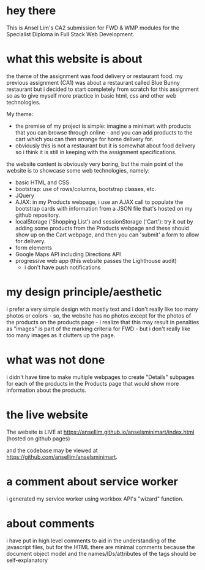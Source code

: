 # hey there

This is Ansel Lim's CA2 submission for FWD & WMP modules for the Specialist Diploma in Full Stack Web Development.

# what this website is about

the theme of the assignment was food delivery or restaurant food. my previous assignment (CA1) was about a restaurant called Blue Bunny restaurant but i decided to start completely from scratch for this assignment so as to give myself more practice in basic html, css and other web technologies.

My theme:

- the premise of my project is simple: imagine a minimart with products that you can browse through online - and you can add products to the cart which you can then arrange for home delivery for.
- obviously this is not a restaurant but it is somewhat about food delivery so i think it is still in keeping with the assignment specifications.

the website content is obviously very boring, but the main point of the website is to showcase some web technologies, namely:

- basic HTML and CSS
- bootstrap: use of rows/columns, bootstrap classes, etc.
- JQuery
- AJAX: in my Products webpage, i use an AJAX call to populate the bootstrap cards with information from a JSON file that's hosted on my github repository.
- localStorage ('Shopping List') and sessionStorage ('Cart'): try it out by adding some products from the Products webpage and these should show up on the Cart webpage, and then you can 'submit' a form to allow for delivery.
- form elements
- Google Maps API including Directions API
- progressive web app (this website passes the Lighthouse audit)
  - i don't have push notifications

# my design principle/aesthetic

i prefer a very simple design with mostly text and i don't really like too many photos or colors - so, the website has no photos except for the photos of the products on the products page - i realize that this may result in penalties as "images" is part of the marking criteria for FWD - but i don't really like too many images as it clutters up the page.

# what was not done

i didn't have time to make multiple webpages to create "Details" subpages for each of the products in the Products page that would show more information about the products.

# the live website

The website is LIVE at https://ansellim.github.io/anselsminimart/index.html (hosted on github pages)

and the codebase may be viewed at https://github.com/ansellim/anselsminimart.

# a comment about service worker

i generated my service worker using workbox API's "wizard" function.

# about comments

i have put in high level comments to aid in the understanding of the javascript files, but for the HTML there are minimal comments because the document object model and the names/IDs/attributes of the tags should be self-explanatory
